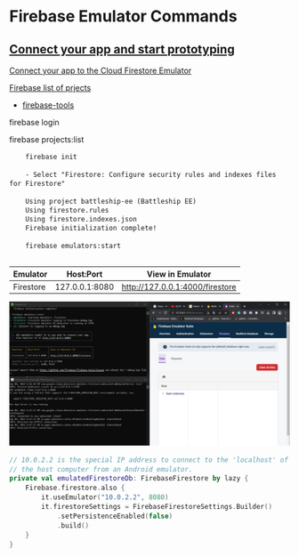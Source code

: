 # Firebase Emulator Commands

## [Connect your app and start prototyping](https://firebase.google.com/docs/emulator-suite/connect_and_prototype?database=Firestore)

[Connect your app to the Cloud Firestore Emulator](https://firebase.google.com/docs/emulator-suite/connect_firestore)

[Firebase list of prjects](https://console.firebase.google.com/)

- [firebase-tools](https://github.com/firebase/firebase-tools)

 firebase login

 firebase projects:list

``` 
    firebase init
    
    - Select "Firestore: Configure security rules and indexes files for Firestore"

    Using project battleship-ee (Battleship EE)
    Using firestore.rules
    Using firestore.indexes.json
    Firebase initialization complete!

    firebase emulators:start
    
```

|Emulator|Host:Port|View in Emulator|
|-|-|-|
|Firestore|127.0.0.1:8080|http://127.0.0.1:4000/firestore|

![Firestore Emulator Suite](firestore-emulator.JPG)

```kotlin
// 10.0.2.2 is the special IP address to connect to the 'localhost' of
// the host computer from an Android emulator.
private val emulatedFirestoreDb: FirebaseFirestore by lazy {
    Firebase.firestore.also {
        it.useEmulator("10.0.2.2", 8080)
        it.firestoreSettings = FirebaseFirestoreSettings.Builder()
            .setPersistenceEnabled(false)
            .build()
    }
}
```

